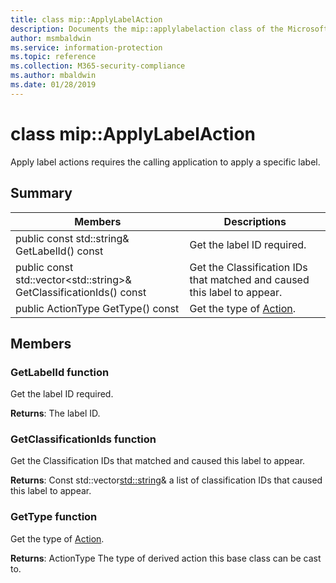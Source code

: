 ```yaml
---
title: class mip::ApplyLabelAction 
description: Documents the mip::applylabelaction class of the Microsoft Information Protection (MIP) SDK.
author: msmbaldwin
ms.service: information-protection
ms.topic: reference
ms.collection: M365-security-compliance
ms.author: mbaldwin
ms.date: 01/28/2019
---
```


# class mip::ApplyLabelAction 
Apply label actions requires the calling application to apply a specific label.
  
## Summary
 Members                        | Descriptions                                
--------------------------------|---------------------------------------------
public const std::string& GetLabelId() const  |  Get the label ID required.
public const std::vector\<std::string\>& GetClassificationIds() const  |  Get the Classification IDs that matched and caused this label to appear.
public ActionType GetType() const  |  Get the type of [Action](class_mip_action.md).
  
## Members
  
### GetLabelId function
Get the label ID required.

  
**Returns**: The label ID.
  
### GetClassificationIds function
Get the Classification IDs that matched and caused this label to appear.

  
**Returns**: Const std::vector<std::string>& a list of classification IDs that caused this label to appear.
  
### GetType function
Get the type of [Action](class_mip_action.md).

  
**Returns**: ActionType The type of derived action this base class can be cast to.
